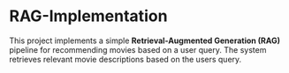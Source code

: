 # RAG-Implementation

This project implements a simple **Retrieval-Augmented Generation (RAG)** pipeline for recommending movies based on a user query. The system retrieves relevant movie descriptions based on the users query.
